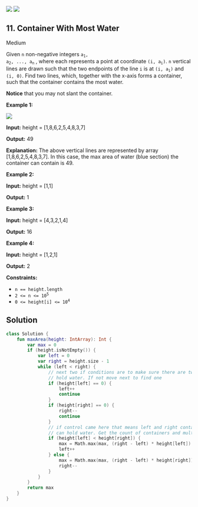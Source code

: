[![](https://img.shields.io/github/stars/javadev/LeetCode-in-All?label=Stars&style=flat-square)](https://github.com/javadev/LeetCode-in-All)
[![](https://img.shields.io/github/forks/javadev/LeetCode-in-All?label=Fork%20me%20on%20GitHub%20&style=flat-square)](https://github.com/javadev/LeetCode-in-All/fork)

## 11\. Container With Most Water

Medium

Given `n` non-negative integers <code>a<sub>1</sub>, a<sub>2</sub>, ..., a<sub>n</sub></code> , where each represents a point at coordinate <code>(i, a<sub>i</sub>)</code>. `n` vertical lines are drawn such that the two endpoints of the line `i` is at <code>(i, a<sub>i</sub>)</code> and `(i, 0)`. Find two lines, which, together with the x-axis forms a container, such that the container contains the most water.

**Notice** that you may not slant the container.

**Example 1:**

![](https://s3-lc-upload.s3.amazonaws.com/uploads/2018/07/17/question_11.jpg)

**Input:** height = [1,8,6,2,5,4,8,3,7]

**Output:** 49

**Explanation:** The above vertical lines are represented by array [1,8,6,2,5,4,8,3,7]. In this case, the max area of water (blue section) the container can contain is 49. 

**Example 2:**

**Input:** height = [1,1]

**Output:** 1 

**Example 3:**

**Input:** height = [4,3,2,1,4]

**Output:** 16 

**Example 4:**

**Input:** height = [1,2,1]

**Output:** 2 

**Constraints:**

*   `n == height.length`
*   <code>2 <= n <= 10<sup>5</sup></code>
*   <code>0 <= height[i] <= 10<sup>4</sup></code>

## Solution

```kotlin
class Solution {
    fun maxArea(height: IntArray): Int {
        var max = 0
        if (height.isNotEmpty()) {
            var left = 0
            var right = height.size - 1
            while (left < right) {
                // next two if conditions are to make sure there are two non-zero containers to
                // hold water. If not move next to find one
                if (height[left] == 0) {
                    left++
                    continue
                }
                if (height[right] == 0) {
                    right--
                    continue
                }
                // if control came here that means left and right containers are non zero and
                // can hold water. Get the count of containers and multiple by lower container
                if (height[left] < height[right]) {
                    max = Math.max(max, (right - left) * height[left])
                    left++
                } else {
                    max = Math.max(max, (right - left) * height[right])
                    right--
                }
            }
        }
        return max
    }
}
```